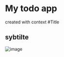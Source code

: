 # My todo app
created with context
#Title

## sybtilte

![image](https://user-images.githubusercontent.com/82588640/149778653-53cf5f51-b0f5-413d-a651-a6c9773fca35.png)
